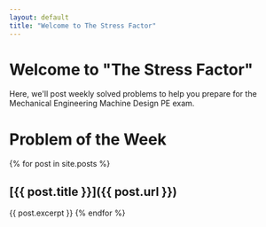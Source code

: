 ```yaml
---
layout: default
title: "Welcome to The Stress Factor"
---
```


# Welcome to "The Stress Factor"

Here, we'll post weekly solved problems to help you prepare for the Mechanical Engineering Machine Design PE exam.

# Problem of the Week
{% for post in site.posts %}
## [{{ post.title }}]({{ post.url }})

{{ post.excerpt }}
{% endfor %}


